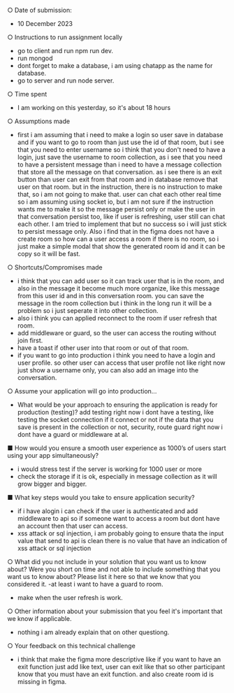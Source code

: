 ○ Date of submission: 
- 10 December 2023

○ Instructions to run assignment locally
 - go to client and run npm run dev.
 - run mongod
 - dont forget to make a database, i am using chatapp as the name for database.
 - go to server and run node server.

○ Time spent
- I am working on this yesterday, so it's about 18 hours

○ Assumptions made
- first i am assuming that i need to make a login so user save in database and if you want to go to room than just use the id of that room, but i see that you need to enter username so i think that you don't need to have a login, just save the username to room collection, as i see that you need to have a persistent message than i need to have a message collection  that store all the message on that conversation. as i see there is an exit button than user can exit from that room and in database remove that user on that room. but in the instruction, there is no instruction to make that, so i am not going to make that. user can chat each other real time so i am assuming using socket io, but i am not sure if the instruction wants me to make it so the message persist only or make the user in that conversation persist too, like if user is refreshing, user still can chat each other. I am tried to implement that but no success so i will just stick to persist message only. Also i find that in the figma does not have a create room so how can a user access a room if there is no room, so i just make a simple modal that show the generated room id and it can be copy so it will be fast.

○ Shortcuts/Compromises made
- i think that you can add user so it can track user that is in the room, and also in the message it become much more organize, like this message from this user id and in this conversation room. you can save the message in the room collection but i think in the long run it will be a problem so i just seperate it into other collection. 
- also i think you can applied reconnect to the room if user refresh that room.
- add middleware or guard, so the user can access the routing without join first.
- have a toast if other user into that room or out of that room.
- if you want to go into production i think you need to have a login and user profile. so other user can access that user profile not like right now just show a username only, you can also add an image into the conversation.

○ Assume your application will go into production...

- What would be your approach to ensuring the application is ready for production
(testing)?
 add testing right now i dont have a testing, like testing the socket connection if it connect or not if the data that you save is present in the collection or not, security, route guard right now i dont have a guard or middleware at al.

■ How would you ensure a smooth user experience as 1000’s of users start using your
app simultaneously?
 - i would stress test if the server is working for 1000 user or more
 - check the storage if it is ok, especially in message collection as it will grow bigger and bigger.  

■ What key steps would you take to ensure application security?
 - if i have alogin i can check if the user is authenticated and add middleware to api so if someone want to access a room but dont have an account then that user can access. 
 - xss attack or sql injection, i am probably going to ensure thata the input value that send to api is clean there is no value that have an indication of xss attack or sql injection

○ What did you not include in your solution that you want us to know about? Were you
short on time and not able to include something that you want us to know about? Please
list it here so that we know that you considered it.
-at least i want to have a guard to room.
- make when the user refresh is work.

○ Other information about your submission that you feel it's important that we know if
applicable. 
- nothing i am already explain that on other questiong.

○ Your feedback on this technical challenge
- i think that make the figma more descriptive like if you want to have an exit function just add like text, user can exit like that so other participant know that you must have an exit function. and also create room id is missing in figma. 
